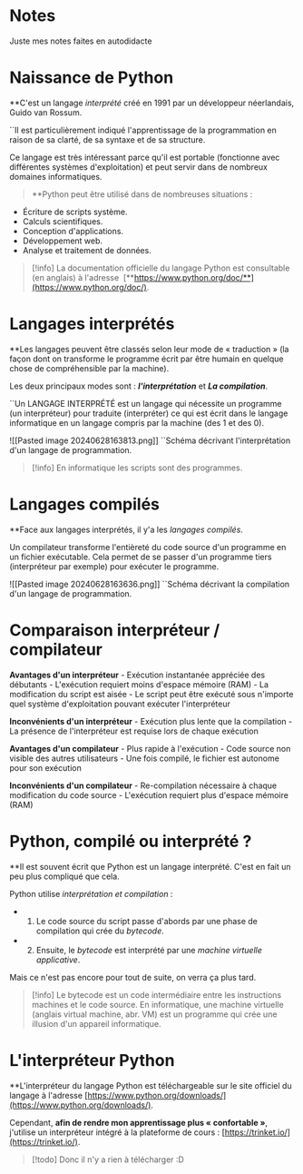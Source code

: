 # Notes
Juste mes notes faites en autodidacte

# Naissance de Python

**C'est un langage *interprété* créé en 1991 par un développeur néerlandais, Guido van Rossum.

``Il est particulièrement indiqué l'apprentissage de la programmation en raison de sa clarté, de sa syntaxe et de sa structure.

Ce langage est très intéressant parce qu'il est portable (fonctionne avec différentes systèmes d'exploitation) et peut servir dans de nombreux domaines informatiques.

>**Python peut être utilisé dans de nombreuses situations :

- Écriture de scripts système.
- Calculs scientifiques.
- Conception d'applications.
- Développement web.
- Analyse et traitement de données.

>[!info] La documentation officielle du langage Python est consultable (en anglais) à l'adresse  [**https://www.python.org/doc/**](https://www.python.org/doc/).

# Langages interprétés

**Les langages peuvent être classés selon leur mode de « traduction » (la façon dont on transforme le programme écrit par être humain en quelque chose de compréhensible par la machine).

Les deux principaux modes sont : ***l'interprétation*** et ***La compilation***.

``Un LANGAGE INTERPRÉTÉ est un langage qui nécessite un programme (un interpréteur) pour traduite (interpréter) ce qui est écrit dans le langage informatique en un langage compris par la machine (des 1 et des 0).

![[Pasted image 20240628163813.png]]
``Schéma décrivant l'interprétation d'un langage de programmation.

>[!info] En informatique les scripts sont des programmes.


# Langages compilés

**Face aux langages interprétés, il y'a les *langages compilés*.

Un compilateur transforme l'entièreté du code source d'un programme en un fichier exécutable. Cela permet de se passer d'un programme tiers (interpréteur par exemple) pour exécuter le programme.

![[Pasted image 20240628163636.png]]
``Schéma décrivant la compilation d'un langage de programmation.

# Comparaison interpréteur / compilateur

**Avantages d'un interpréteur**
	- Exécution instantanée appréciée des débutants
	- L'exécution requiert moins d'espace mémoire (RAM)
	- La modification du script est aisée
	- Le script peut être exécuté sous n'importe quel système d'exploitation pouvant exécuter l'interpréteur

**Inconvénients d'un interpréteur**
	- Exécution plus lente que la compilation
	- La présence de l'interpréteur est requise lors de chaque exécution

**Avantages d'un compilateur**
	- Plus rapide à l'exécution
	- Code source non visible des autres utilisateurs
	- Une fois compilé, le fichier est autonome pour son exécution

**Inconvénients d'un compilateur**
	- Re-compilation nécessaire à chaque modification du code source
	- L'exécution requiert plus d'espace mémoire (RAM)

# Python, compilé ou interprété ?

**Il est souvent écrit que Python est un langage interprété. C'est en fait un peu plus compliqué que cela.

Python utilise *interprétation et compilation* :

- 1. Le code source du script passe d'abords par une phase de compilation qui crée du *bytecode*.
- 2. Ensuite, le *bytecode* est interprété par une *machine virtuelle applicative*.

Mais ce n'est pas encore pour tout de suite, on verra ça plus tard.

>[!info] Le bytecode est un code intermédiaire entre les instructions machines et le code source. En informatique, une machine virtuelle (anglais virtual machine, abr. VM) est un programme qui crée une illusion d'un appareil informatique.

# L'interpréteur Python

**L'interpréteur du langage Python est téléchargeable sur le site officiel du langage à l'adresse [https://www.python.org/downloads/](https://www.python.org/downloads/).

Cependant, **afin de rendre mon apprentissage plus « confortable »**, j'utilise un interpréteur intégré à la plateforme de cours : [https://trinket.io/](https://trinket.io/).

>[!todo] Donc il n'y a rien à télécharger :D

